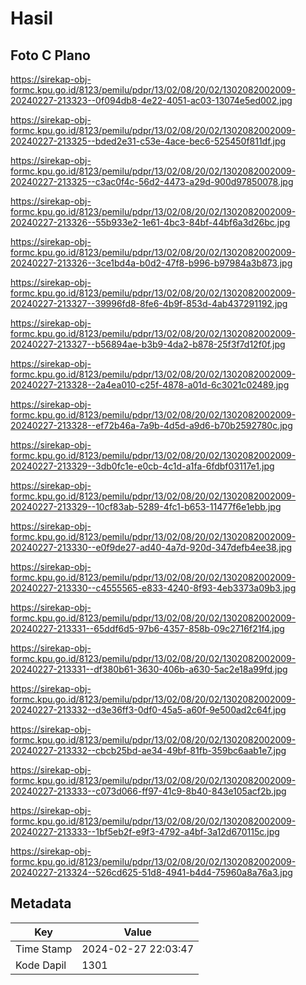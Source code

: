 # Hasil

## Foto C Plano

https://sirekap-obj-formc.kpu.go.id/8123/pemilu/pdpr/13/02/08/20/02/1302082002009-20240227-213323--0f094db8-4e22-4051-ac03-13074e5ed002.jpg

https://sirekap-obj-formc.kpu.go.id/8123/pemilu/pdpr/13/02/08/20/02/1302082002009-20240227-213325--bded2e31-c53e-4ace-bec6-525450f811df.jpg

https://sirekap-obj-formc.kpu.go.id/8123/pemilu/pdpr/13/02/08/20/02/1302082002009-20240227-213325--c3ac0f4c-56d2-4473-a29d-900d97850078.jpg

https://sirekap-obj-formc.kpu.go.id/8123/pemilu/pdpr/13/02/08/20/02/1302082002009-20240227-213326--55b933e2-1e61-4bc3-84bf-44bf6a3d26bc.jpg

https://sirekap-obj-formc.kpu.go.id/8123/pemilu/pdpr/13/02/08/20/02/1302082002009-20240227-213326--3ce1bd4a-b0d2-47f8-b996-b97984a3b873.jpg

https://sirekap-obj-formc.kpu.go.id/8123/pemilu/pdpr/13/02/08/20/02/1302082002009-20240227-213327--39996fd8-8fe6-4b9f-853d-4ab437291192.jpg

https://sirekap-obj-formc.kpu.go.id/8123/pemilu/pdpr/13/02/08/20/02/1302082002009-20240227-213327--b56894ae-b3b9-4da2-b878-25f3f7d12f0f.jpg

https://sirekap-obj-formc.kpu.go.id/8123/pemilu/pdpr/13/02/08/20/02/1302082002009-20240227-213328--2a4ea010-c25f-4878-a01d-6c3021c02489.jpg

https://sirekap-obj-formc.kpu.go.id/8123/pemilu/pdpr/13/02/08/20/02/1302082002009-20240227-213328--ef72b46a-7a9b-4d5d-a9d6-b70b2592780c.jpg

https://sirekap-obj-formc.kpu.go.id/8123/pemilu/pdpr/13/02/08/20/02/1302082002009-20240227-213329--3db0fc1e-e0cb-4c1d-a1fa-6fdbf03117e1.jpg

https://sirekap-obj-formc.kpu.go.id/8123/pemilu/pdpr/13/02/08/20/02/1302082002009-20240227-213329--10cf83ab-5289-4fc1-b653-11477f6e1ebb.jpg

https://sirekap-obj-formc.kpu.go.id/8123/pemilu/pdpr/13/02/08/20/02/1302082002009-20240227-213330--e0f9de27-ad40-4a7d-920d-347defb4ee38.jpg

https://sirekap-obj-formc.kpu.go.id/8123/pemilu/pdpr/13/02/08/20/02/1302082002009-20240227-213330--c4555565-e833-4240-8f93-4eb3373a09b3.jpg

https://sirekap-obj-formc.kpu.go.id/8123/pemilu/pdpr/13/02/08/20/02/1302082002009-20240227-213331--65ddf6d5-97b6-4357-858b-09c2716f21f4.jpg

https://sirekap-obj-formc.kpu.go.id/8123/pemilu/pdpr/13/02/08/20/02/1302082002009-20240227-213331--df380b61-3630-406b-a630-5ac2e18a99fd.jpg

https://sirekap-obj-formc.kpu.go.id/8123/pemilu/pdpr/13/02/08/20/02/1302082002009-20240227-213332--d3e36ff3-0df0-45a5-a60f-9e500ad2c64f.jpg

https://sirekap-obj-formc.kpu.go.id/8123/pemilu/pdpr/13/02/08/20/02/1302082002009-20240227-213332--cbcb25bd-ae34-49bf-81fb-359bc6aab1e7.jpg

https://sirekap-obj-formc.kpu.go.id/8123/pemilu/pdpr/13/02/08/20/02/1302082002009-20240227-213333--c073d066-ff97-41c9-8b40-843e105acf2b.jpg

https://sirekap-obj-formc.kpu.go.id/8123/pemilu/pdpr/13/02/08/20/02/1302082002009-20240227-213333--1bf5eb2f-e9f3-4792-a4bf-3a12d670115c.jpg

https://sirekap-obj-formc.kpu.go.id/8123/pemilu/pdpr/13/02/08/20/02/1302082002009-20240227-213324--526cd625-51d8-4941-b4d4-75960a8a76a3.jpg


## Metadata

| Key        | Value               |
| ---------- | ------------------- |
| Time Stamp | 2024-02-27 22:03:47 |
| Kode Dapil | 1301                |



